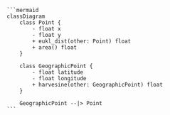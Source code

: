 <pre><code>```mermaid
classDiagram
    class Point {
        - float x
        - float y
        + eukl_dist(other: Point) float
        + area() float
    }

    class GeographicPoint {
        - float latitude
        - float longitude
        + harvesine(other: GeographicPoint) float
    }

    GeographicPoint --|> Point
```</code></pre>
